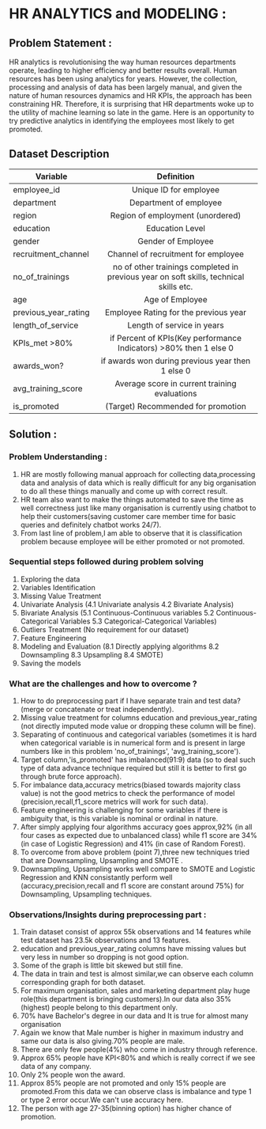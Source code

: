 # HR ANALYTICS and MODELING :

## Problem Statement :
HR analytics is revolutionising the way human resources departments operate, leading to higher efficiency and better results overall. Human resources has been using analytics for years. However, the collection, processing and analysis of data has been largely manual, and given the nature of human resources dynamics and HR KPIs, the approach has been constraining HR. Therefore, it is surprising that HR departments woke up to the utility of machine learning so late in the game. Here is an opportunity to try predictive analytics in identifying the employees most likely to get promoted.

## Dataset Description
|Variable|Definition|
|--------|:---------:|
|employee_id|	Unique ID for employee
|department	|Department of employee
|region	|Region of employment (unordered)
|education|	Education Level
|gender|	Gender of Employee
|recruitment_channel|	Channel of recruitment for employee
|no_of_trainings|	no of other trainings completed in previous year on soft skills, technical skills etc.
|age|	Age of Employee
|previous_year_rating|	Employee Rating for the previous year
|length_of_service|	Length of service in years
|KPIs_met >80%	|if Percent of KPIs(Key performance Indicators) >80% then 1 else 0
|awards_won?|	if awards won during previous year then 1 else 0
|avg_training_score	|Average score in current training evaluations
|is_promoted|	(Target) Recommended for promotion

## Solution :
### Problem Understanding :

1. HR are mostly following manual approach for collecting data,processing data and analysis of data which is really difficult for any big organisation to do all these things manually and come up with correct result.
2. HR team also want to make the things automated to save the time as well correctness just like many organisation is currently using chatbot to help their customers(saving customer care member time for basic queries and definitely chatbot works 24/7).
3. From last line of problem,I am able to observe that it is classification problem because employee will be either promoted or not promoted.

### Sequential steps followed during problem solving 
1. Exploring the data
2. Variables Identification
3. Missing Value Treatment
4. Univariate Analysis (4.1 Univariate analysis 4.2 Bivariate Analysis)
5. Bivariate Analysis (5.1 Continuous-Continuous variables 5.2 Continuous-Categorical Variables 5.3 Categorical-Categorical Variables)
6. Outliers Treatment (No requirement for our dataset)
7. Feature Engineering
8. Modeling and Evaluation (8.1 Directly applying algorithms 8.2 Downsampling 8.3 Upsampling 8.4 SMOTE)
9. Saving the models


### What are the challenges and how to overcome ? 

1. How to do preprocessing part if I have separate train and test data? (merge or concatenate or treat independently).
2. Missing value treatment for columns education and previous_year_rating (not directly imputed mode value or dropping these column will be fine).
3. Separating of continuous and categorical variables (sometimes it is hard when categorical variable is in numerical form and is present in large numbers like in this problem 'no_of_trainings', 'avg_training_score').
4. Target column,'is_promoted' has imbalanced(91:9) data (so to deal such type of data advance technique required but still it is better to first go through brute force approach).
5. For imbalance data,accuracy metrics(biased towards majority class value) is not the good metrics to check the performance of model (precision,recall,f1_score metrics will work for such data).
6. Feature engineering is challenging for some variables if there is ambiguity that, is this variable is nominal or ordinal in nature.
7. After simply applying four algorithms accuracy goes approx,92% (in all four cases as expected due to unbalanced class) while f1 score are 34% (in case of Logistic Regression) and 41% (in case of Random Forest).
8. To overcome from above problem (point 7),three new techniques tried that are Downsampling, Upsampling and SMOTE .
9. Downsampling, Upsampling works well compare to SMOTE and Logistic Regression and KNN consistantly perform well (accuracy,precision,recall and f1 score are constant around 75%) for  Downsampling, Upsampling techniques.

### Observations/Insights during preprocessing part :
1. Train dataset consist of approx 55k observations and 14 features while test dataset has 23.5k observations and 13 features.
2. education and previous_year_rating columns have missing values but very less in number so dropping is not good option.
3. Some of the graph is little bit skewed but still fine.
4. The data in train and test is almost similar,we can observe each column corresponding graph for both dataset.
5. For maximum organisation, sales and marketing department play huge role(this department is bringing customers).In our data also 35%(highest) people belong to this department only.
6. 70% have Bachelor's degree in our data and It is true for almost many organisation
7. Again we know that Male number is higher in maximum industry and same our data is also giving.70% people are male.
8. There are only few people(4%) who come in industry through reference.
9. Approx 65% people have KPI<80% and which is really correct if we see data of any company.
10. Only 2% people won the award.
11. Approx 85% people are not promoted and only 15% people are promoted.From this data we can observe class is imbalance and type 1 or type 2 error occur.We can't use accuracy here.
12.  The person with age 27-35(binning option) has higher chance of promotion.

